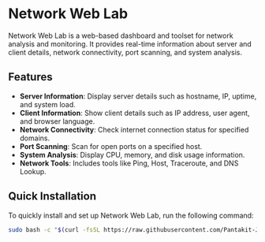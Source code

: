 # Network Web Lab

Network Web Lab is a web-based dashboard and toolset for network analysis and monitoring. It provides real-time information about server and client details, network connectivity, port scanning, and system analysis.

## Features

- **Server Information**: Display server details such as hostname, IP, uptime, and system load.
- **Client Information**: Show client details such as IP address, user agent, and browser language.
- **Network Connectivity**: Check internet connection status for specified domains.
- **Port Scanning**: Scan for open ports on a specified host.
- **System Analysis**: Display CPU, memory, and disk usage information.
- **Network Tools**: Includes tools like Ping, Host, Traceroute, and DNS Lookup.

## Quick Installation

To quickly install and set up Network Web Lab, run the following command:

```bash
sudo bash -c "$(curl -fsSL https://raw.githubusercontent.com/Pantakit-Joseph/network-web-lab/main/install_network_lab.sh)"

